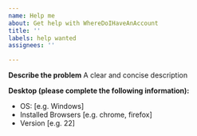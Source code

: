 ```yaml
---
name: Help me
about: Get help with WhereDoIHaveAnAccount
title: ''
labels: help wanted
assignees: ''

---
```


**Describe the problem**
A clear and concise description

**Desktop (please complete the following information):**
 - OS: [e.g. Windows]
 - Installed Browsers [e.g. chrome, firefox]
 - Version [e.g. 22]
